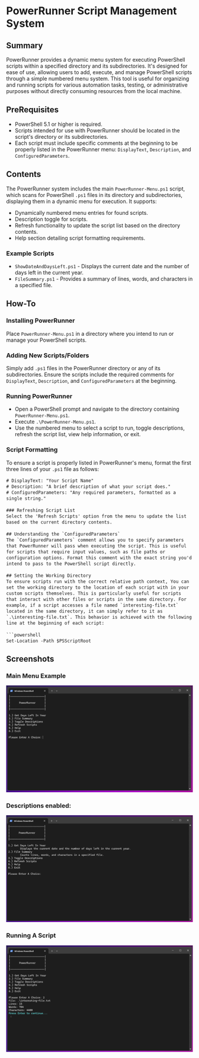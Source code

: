 # PowerRunner Script Management System

## Summary
PowerRunner provides a dynamic menu system for executing PowerShell scripts within a specified directory and its subdirectories. It's designed for ease of use, allowing users to add, execute, and manage PowerShell scripts through a simple numbered menu system. This tool is useful for organizing and running scripts for various automation tasks, testing, or administrative purposes without directly consuming resources from the local machine.

## PreRequisites
- PowerShell 5.1 or higher is required.
- Scripts intended for use with PowerRunner should be located in the script's directory or its subdirectories.
- Each script must include specific comments at the beginning to be properly listed in the PowerRunner menu: `DisplayText`, `Description`, and `ConfiguredParameters`.

## Contents
The PowerRunner system includes the main `PowerRunner-Menu.ps1` script, which scans for PowerShell `.ps1` files in its directory and subdirectories, displaying them in a dynamic menu for execution. It supports:
- Dynamically numbered menu entries for found scripts.
- Description toggle for scripts.
- Refresh functionality to update the script list based on the directory contents.
- Help section detailing script formatting requirements.

### Example Scripts
- `ShowDateAndDaysLeft.ps1` - Displays the current date and the number of days left in the current year.
- `FileSummary.ps1` - Provides a summary of lines, words, and characters in a specified file.

## How-To
### Installing PowerRunner
Place `PowerRunner-Menu.ps1` in a directory where you intend to run or manage your PowerShell scripts.

### Adding New Scripts/Folders
Simply add `.ps1` files in the PowerRunner directory or any of its subdirectories. Ensure the scripts include the required comments for `DisplayText`, `Description`, and `ConfiguredParameters` at the beginning.

### Running PowerRunner
- Open a PowerShell prompt and navigate to the directory containing `PowerRunner-Menu.ps1`.
- Execute `.\PowerRunner-Menu.ps1`.
- Use the numbered menu to select a script to run, toggle descriptions, refresh the script list, view help information, or exit.

### Script Formatting
To ensure a script is properly listed in PowerRunner's menu, format the first three lines of your `.ps1` file as follows:
```plaintext
# DisplayText: "Your Script Name"
# Description: "A brief description of what your script does."
# ConfiguredParameters: "Any required parameters, formatted as a single string."

### Refreshing Script List
Select the 'Refresh Scripts' option from the menu to update the list based on the current directory contents.

## Understanding the `ConfiguredParameters`
The `ConfiguredParameters` comment allows you to specify parameters that PowerRunner will pass when executing the script. This is useful for scripts that require input values, such as file paths or configuration options. Format this comment with the exact string you'd intend to pass to the PowerShell script directly.

## Setting the Working Directory
To ensure scripts run with the correct relative path context, You can set the working directory to the location of each script with in your custom scripts themselves. This is particularly useful for scripts that interact with other files or scripts in the same directory. For example, if a script accesses a file named `interesting-file.txt` located in the same directory, it can simply refer to it as `.\interesting-file.txt`. This behavior is achieved with the following line at the beginning of each script:

```powershell
Set-Location -Path $PSScriptRoot
```

## Screenshots
### Main Menu Example
![alt text](images/screenshot_menu.png "Main Menu Screenshot")


### Descriptions enabled:
![alt text](images/screenshot_menu_descriptions_enabled.png "With descriptions enabled")


### Running A Script
![alt text](images/screenshot_menu_script_ran.png "A script being ran")